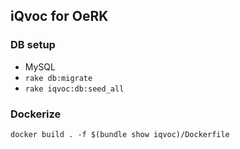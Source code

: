 ## iQvoc for OeRK


### DB setup

- MySQL
- `rake db:migrate`
- `rake iqvoc:db:seed_all`

### Dockerize

```
docker build . -f $(bundle show iqvoc)/Dockerfile
```


